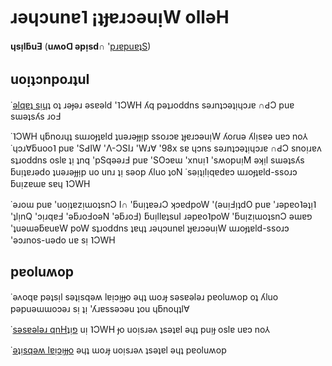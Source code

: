 # ɹǝɥɔunɐ˥ ¡ʇɟɐɹɔǝuᴉW ollǝH

**ɥsᴉlƃuƎ** (**uʍoᗡ ǝpᴉsd∩** '[pɹɐpuɐʇS](README_en_Qabs.md))

## uoᴉʇɔnpoɹʇuI

˙[ǝlqɐʇ sᴉɥʇ](PLATFORM.md) oʇ ɹǝɟǝɹ ǝsɐǝld '˥ƆWH ʎq pǝʇɹoddns sǝɹnʇɔǝʇᴉɥɔɹɐ ∩ԀƆ puɐ sɯǝʇsʎs ɹoℲ

˙˥ƆWH ɥƃnoɹɥʇ sɯɹoɟʇɐld ʇuǝɹǝɟɟᴉp ssoɹɔɐ ʇɟɐɹɔǝuᴉW ʎoɾuǝ ʎlᴉsɐǝ uɐɔ no⅄ ˙ɥɔɹ∀ƃuoo˥ puɐ 'SԀIW 'Λ-ƆSIɹ 'Wɹ∀ '98x sɐ ɥɔns sǝɹnʇɔǝʇᴉɥɔɹɐ ∩ԀƆ snoᴉɹɐʌ sʇɹoddns oslɐ ʇᴉ ʇnq 'pSqǝǝɹℲ puɐ 'SOɔɐɯ 'xnuᴉ˥ 'sʍopuᴉM ǝʞᴉl sɯǝʇsʎs ƃuᴉʇɐɹǝdo ʇuǝɹǝɟɟᴉp uo unɹ ʇᴉ sǝop ʎluo ʇoN ˙sǝᴉʇᴉlᴉqɐdɐɔ ɯɹoɟʇɐld-ssoɹɔ ƃuᴉzɐɯɐ sɐɥ ˥ƆWH

˙ǝɹoɯ puɐ 'uoᴉʇɐzᴉɯoʇsnƆ I∩ 'ƃuᴉʇɐǝɹƆ ʞɔɐdpoW '(ǝuᴉℲᴉʇdO puɐ 'ɹǝpɐo˥ǝʇᴉ˥ 'ʇlᴉnQ 'ɔᴉɹqɐℲ 'ǝƃɹoℲoǝN 'ǝƃɹoℲ) ƃuᴉllɐʇsuI ɹǝpɐo˥poW 'ƃuᴉzᴉɯoʇsnƆ ǝɯɐפ 'ʇuǝɯǝƃɐuɐW poW sʇɹoddns ʇɐɥʇ ɹǝɥɔunɐl ʇɟɐɹɔǝuᴉW ɯɹoɟʇɐld-ssoɹɔ 'ǝɔɹnos-uǝdo uɐ sᴉ ˥ƆWH

## pɐoluʍop

˙ǝʌoqɐ pǝʇsᴉl sǝʇᴉsqǝʍ lɐᴉɔᴉɟɟo ǝɥʇ ɯoɹɟ sǝsɐǝlǝɹ pɐoluʍop oʇ ʎluo pǝpuǝɯɯoɔǝɹ sᴉ ʇᴉ 'ʎɹɐssǝɔǝu ʇou ɥƃnoɥʇl∀

˙[sǝsɐǝlǝɹ qnHʇᴉפ](https://github.com/HMCL-dev/HMCL/releases) uᴉ ˥ƆWH ɟo uoᴉsɹǝʌ ʇsǝʇɐl ǝɥʇ puᴉɟ oslɐ uɐɔ no⅄

˙[ǝʇᴉsqǝʍ lɐᴉɔᴉɟɟo](https://hmcl.huangyuhui.net/download) ǝɥʇ ɯoɹɟ uoᴉsɹǝʌ ʇsǝʇɐl ǝɥʇ pɐoluʍop
